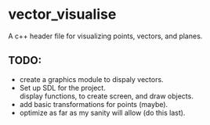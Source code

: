 # vector_visualise
A c++ header file for visualizing points, vectors, and planes.   

## TODO:
* create a graphics module to dispaly vectors.  
* Set up SDL for the project.  
display functions, to create screen, and draw objects.  
* add basic transformations for points (maybe).   
* optimize as far as my sanity will allow (do this last).  
